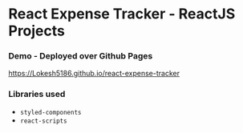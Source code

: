 # React Expense Tracker - ReactJS Projects

### Demo - Deployed over Github Pages 
https://Lokesh5186.github.io/react-expense-tracker


### Libraries used
* `styled-components`
* `react-scripts`




